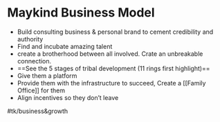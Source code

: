 # Maykind Business Model
- Build consulting business & personal brand to cement credibility and authority
- Find and incubate amazing talent
-  create a brotherhood between all involved. Crate an unbreakable connection. 
- ==See the 5 stages of tribal development (11 rings first highlight)==
- Give them a platform
- Provide them with the infrastructure to succeed, Create a [[Family Office]] for them
- Align incentives so they don’t leave

#tk/business&growth


